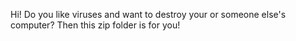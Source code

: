 Hi! Do you like viruses and want to destroy your or someone else's computer? Then this zip folder is for you!
